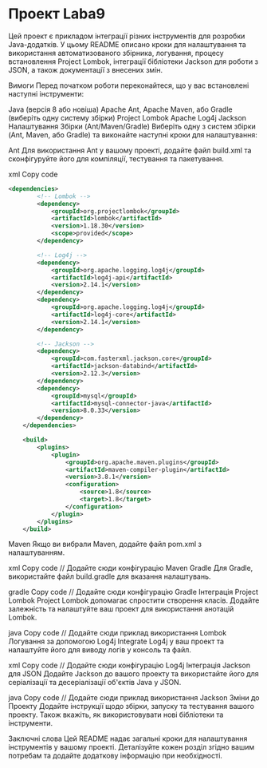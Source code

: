 # Проект Laba9

Цей проект є прикладом інтеграції різних інструментів для розробки Java-додатків. У цьому README описано кроки для налаштування та використання автоматизованого збірника, логування, процесу встановлення Project Lombok, інтеграції бібліотеки Jackson для роботи з JSON, а також документації з внесених змін.

Вимоги
Перед початком роботи переконайтеся, що у вас встановлені наступні інструменти:

Java (версія 8 або новіша)
Apache Ant, Apache Maven, або Gradle (виберіть одну систему збірки)
Project Lombok
Apache Log4j
Jackson
Налаштування Збірки (Ant/Maven/Gradle)
Виберіть одну з систем збірки (Ant, Maven, або Gradle) та виконайте наступні кроки для налаштування:

Ant
Для використання Ant у вашому проекті, додайте файл build.xml та сконфігуруйте його для компіляції, тестування та пакетування.

xml
Copy code
```xml
<dependencies>
        <!-- Lombok -->
        <dependency>
            <groupId>org.projectlombok</groupId>
            <artifactId>lombok</artifactId>
            <version>1.18.30</version>
            <scope>provided</scope>
        </dependency>

        <!-- Log4j -->
        <dependency>
            <groupId>org.apache.logging.log4j</groupId>
            <artifactId>log4j-api</artifactId>
            <version>2.14.1</version>
        </dependency>
        <dependency>
            <groupId>org.apache.logging.log4j</groupId>
            <artifactId>log4j-core</artifactId>
            <version>2.14.1</version>
        </dependency>

        <!-- Jackson -->
        <dependency>
            <groupId>com.fasterxml.jackson.core</groupId>
            <artifactId>jackson-databind</artifactId>
            <version>2.12.3</version>
        </dependency>
        <dependency>
            <groupId>mysql</groupId>
            <artifactId>mysql-connector-java</artifactId>
            <version>8.0.33</version>
        </dependency>
    </dependencies>

    <build>
        <plugins>
            <plugin>
                <groupId>org.apache.maven.plugins</groupId>
                <artifactId>maven-compiler-plugin</artifactId>
                <version>3.8.1</version>
                <configuration>
                    <source>1.8</source>
                    <target>1.8</target>
                </configuration>
            </plugin>
        </plugins>
    </build>
```
Maven
Якщо ви вибрали Maven, додайте файл pom.xml з налаштуванням.

xml
Copy code
// Додайте сюди конфігурацію Maven
Gradle
Для Gradle, використайте файл build.gradle для вказання налаштувань.

gradle
Copy code
// Додайте сюди конфігурацію Gradle
Інтеграція Project Lombok
Project Lombok допомагає спростити створення класів. Додайте залежність та налаштуйте ваш проект для використання анотацій Lombok.

java
Copy code
// Додайте сюди приклад використання Lombok
Логування за допомогою Log4j
Integrate Log4j у ваш проект та налаштуйте його для виводу логів у консоль та файл.

xml
Copy code
// Додайте сюди конфігурацію Log4j
Інтеграція Jackson для JSON
Додайте Jackson до вашого проекту та використайте його для серіалізації та десеріалізації об'єктів Java у JSON.

java
Copy code
// Додайте сюди приклад використання Jackson
Зміни до Проекту
Додайте інструкції щодо збірки, запуску та тестування вашого проекту. Також вкажіть, як використовувати нові бібліотеки та інструменти.

Заключні слова
Цей README надає загальні кроки для налаштування інструментів у вашому проекті. Деталізуйте кожен розділ згідно вашим потребам та додайте додаткову інформацію при необхідності.
